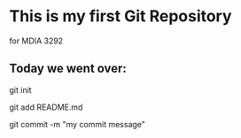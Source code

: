 # This is my first Git Repository
for MDIA 3292

## Today we went over:  
git init  

git add README.md  

git commit -m "my commit   message"  
